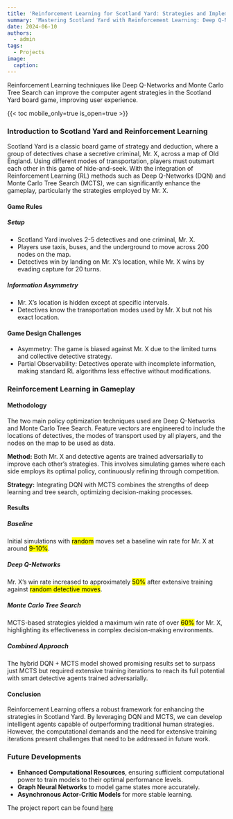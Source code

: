 ```yaml
---
title: 'Reinforcement Learning for Scotland Yard: Strategies and Implementation'
summary: 'Mastering Scotland Yard with Reinforcement Learning: Deep Q-Networks and Monte Carlo Tree Search'
date: 2024-06-10
authors:
  - admin
tags:
  - Projects
image:
  caption:
---
```


Reinforcement Learning techniques like Deep Q-Networks and Monte Carlo Tree Search can improve the computer agent strategies in the Scotland Yard board game, improving user experience.

{{< toc mobile_only=true is_open=true >}}

### Introduction to Scotland Yard and Reinforcement Learning

Scotland Yard is a classic board game of strategy and deduction, where a group of detectives chase a secretive criminal, Mr. X, across a map of Old England. Using different modes of transportation, players must outsmart each other in this game of hide-and-seek. With the integration of Reinforcement Learning (RL) methods such as Deep Q-Networks (DQN) and Monte Carlo Tree Search (MCTS), we can significantly enhance the gameplay, particularly the strategies employed by Mr. X.

#### Game Rules

##### Setup
- Scotland Yard involves 2-5 detectives and one criminal, Mr. X.
- Players use taxis, buses, and the underground to move across 200 nodes on the map.
- Detectives win by landing on Mr. X’s location, while Mr. X wins by evading capture for 20 turns.

##### Information Asymmetry
- Mr. X’s location is hidden except at specific intervals.
- Detectives know the transportation modes used by Mr. X but not his exact location.

#### Game Design Challenges
- Asymmetry: The game is biased against Mr. X due to the limited turns and collective detective strategy.
- Partial Observability: Detectives operate with incomplete information, making standard RL algorithms less effective without modifications.

### Reinforcement Learning in Gameplay

#### Methodology

The two main policy optimization techniques used are Deep Q-Networks and Monte Carlo Tree Search. Feature vectors are engineered to include the locations of detectives, the modes of transport used by all players, and the nodes on the map to be used as data.

**Method:** Both Mr. X and detective agents are trained adversarially to improve each other’s strategies. This involves simulating games where each side employs its optimal policy, continuously refining through competition.

**Strategy:** Integrating DQN with MCTS combines the strengths of deep learning and tree search, optimizing decision-making processes.

#### Results

##### Baseline

Initial simulations with <mark>random</mark> moves set a baseline win rate for Mr. X at around <mark>9-10%</mark>.

##### Deep Q-Networks

Mr. X’s win rate increased to approximately <mark>50%</mark> after extensive training against <mark>random detective moves</mark>.

##### Monte Carlo Tree Search

MCTS-based strategies yielded a maximum win rate of over <mark>60%</mark> for Mr. X, highlighting its effectiveness in complex decision-making environments.

##### Combined Approach

The hybrid DQN + MCTS model showed promising results set to surpass just MCTS but required extensive training iterations to reach its full potential with smart detective agents trained adversarially.

#### Conclusion

Reinforcement Learning offers a robust framework for enhancing the strategies in Scotland Yard. By leveraging DQN and MCTS, we can develop intelligent agents capable of outperforming traditional human strategies. However, the computational demands and the need for extensive training iterations present challenges that need to be addressed in future work.

### Future Developments

- **Enhanced Computational Resources**, ensuring sufficient computational power to train models to their optimal performance levels.
- **Graph Neural Networks** to model game states more accurately.
- **Asynchronous Actor-Critic Models** for more stable learning.

The project report can be found [here](RL_ScotlandYard.pdf)